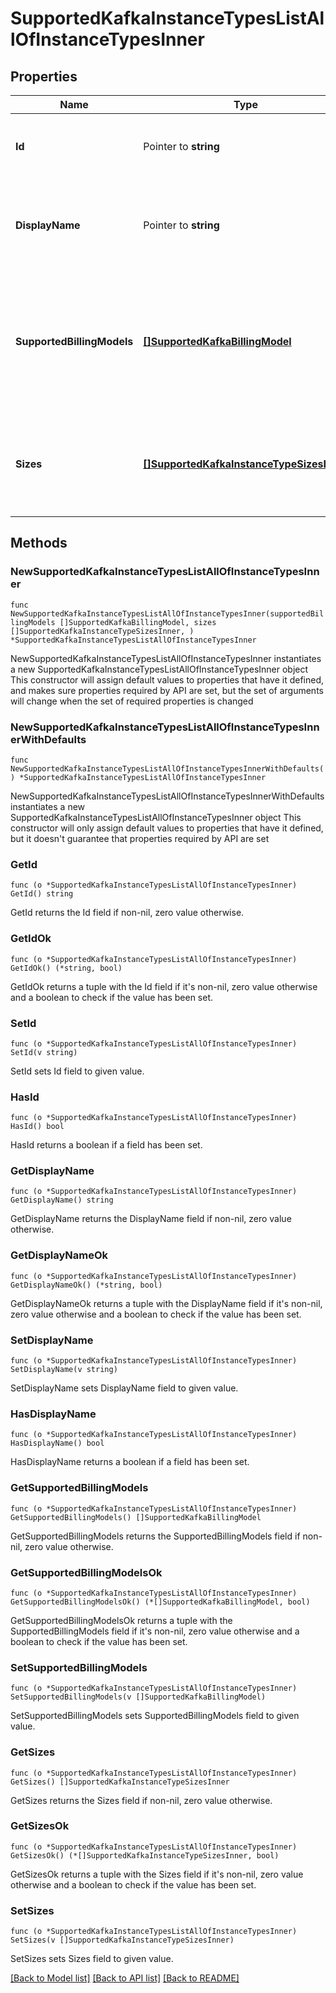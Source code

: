 # SupportedKafkaInstanceTypesListAllOfInstanceTypesInner

## Properties

Name | Type | Description | Notes
------------ | ------------- | ------------- | -------------
**Id** | Pointer to **string** | Unique identifier of the Kafka instance type. | [optional] 
**DisplayName** | Pointer to **string** | Human readable name of the supported Kafka instance type | [optional] 
**SupportedBillingModels** | [**[]SupportedKafkaBillingModel**](SupportedKafkaBillingModel.md) | A list of available kafka billing models for the instance type. Each kafka billing model item has a unique &#39;id&#39; | 
**Sizes** | [**[]SupportedKafkaInstanceTypeSizesInner**](SupportedKafkaInstanceTypeSizesInner.md) | A list of Kafka instance sizes available for this instance type | 

## Methods

### NewSupportedKafkaInstanceTypesListAllOfInstanceTypesInner

`func NewSupportedKafkaInstanceTypesListAllOfInstanceTypesInner(supportedBillingModels []SupportedKafkaBillingModel, sizes []SupportedKafkaInstanceTypeSizesInner, ) *SupportedKafkaInstanceTypesListAllOfInstanceTypesInner`

NewSupportedKafkaInstanceTypesListAllOfInstanceTypesInner instantiates a new SupportedKafkaInstanceTypesListAllOfInstanceTypesInner object
This constructor will assign default values to properties that have it defined,
and makes sure properties required by API are set, but the set of arguments
will change when the set of required properties is changed

### NewSupportedKafkaInstanceTypesListAllOfInstanceTypesInnerWithDefaults

`func NewSupportedKafkaInstanceTypesListAllOfInstanceTypesInnerWithDefaults() *SupportedKafkaInstanceTypesListAllOfInstanceTypesInner`

NewSupportedKafkaInstanceTypesListAllOfInstanceTypesInnerWithDefaults instantiates a new SupportedKafkaInstanceTypesListAllOfInstanceTypesInner object
This constructor will only assign default values to properties that have it defined,
but it doesn't guarantee that properties required by API are set

### GetId

`func (o *SupportedKafkaInstanceTypesListAllOfInstanceTypesInner) GetId() string`

GetId returns the Id field if non-nil, zero value otherwise.

### GetIdOk

`func (o *SupportedKafkaInstanceTypesListAllOfInstanceTypesInner) GetIdOk() (*string, bool)`

GetIdOk returns a tuple with the Id field if it's non-nil, zero value otherwise
and a boolean to check if the value has been set.

### SetId

`func (o *SupportedKafkaInstanceTypesListAllOfInstanceTypesInner) SetId(v string)`

SetId sets Id field to given value.

### HasId

`func (o *SupportedKafkaInstanceTypesListAllOfInstanceTypesInner) HasId() bool`

HasId returns a boolean if a field has been set.

### GetDisplayName

`func (o *SupportedKafkaInstanceTypesListAllOfInstanceTypesInner) GetDisplayName() string`

GetDisplayName returns the DisplayName field if non-nil, zero value otherwise.

### GetDisplayNameOk

`func (o *SupportedKafkaInstanceTypesListAllOfInstanceTypesInner) GetDisplayNameOk() (*string, bool)`

GetDisplayNameOk returns a tuple with the DisplayName field if it's non-nil, zero value otherwise
and a boolean to check if the value has been set.

### SetDisplayName

`func (o *SupportedKafkaInstanceTypesListAllOfInstanceTypesInner) SetDisplayName(v string)`

SetDisplayName sets DisplayName field to given value.

### HasDisplayName

`func (o *SupportedKafkaInstanceTypesListAllOfInstanceTypesInner) HasDisplayName() bool`

HasDisplayName returns a boolean if a field has been set.

### GetSupportedBillingModels

`func (o *SupportedKafkaInstanceTypesListAllOfInstanceTypesInner) GetSupportedBillingModels() []SupportedKafkaBillingModel`

GetSupportedBillingModels returns the SupportedBillingModels field if non-nil, zero value otherwise.

### GetSupportedBillingModelsOk

`func (o *SupportedKafkaInstanceTypesListAllOfInstanceTypesInner) GetSupportedBillingModelsOk() (*[]SupportedKafkaBillingModel, bool)`

GetSupportedBillingModelsOk returns a tuple with the SupportedBillingModels field if it's non-nil, zero value otherwise
and a boolean to check if the value has been set.

### SetSupportedBillingModels

`func (o *SupportedKafkaInstanceTypesListAllOfInstanceTypesInner) SetSupportedBillingModels(v []SupportedKafkaBillingModel)`

SetSupportedBillingModels sets SupportedBillingModels field to given value.


### GetSizes

`func (o *SupportedKafkaInstanceTypesListAllOfInstanceTypesInner) GetSizes() []SupportedKafkaInstanceTypeSizesInner`

GetSizes returns the Sizes field if non-nil, zero value otherwise.

### GetSizesOk

`func (o *SupportedKafkaInstanceTypesListAllOfInstanceTypesInner) GetSizesOk() (*[]SupportedKafkaInstanceTypeSizesInner, bool)`

GetSizesOk returns a tuple with the Sizes field if it's non-nil, zero value otherwise
and a boolean to check if the value has been set.

### SetSizes

`func (o *SupportedKafkaInstanceTypesListAllOfInstanceTypesInner) SetSizes(v []SupportedKafkaInstanceTypeSizesInner)`

SetSizes sets Sizes field to given value.



[[Back to Model list]](../README.md#documentation-for-models) [[Back to API list]](../README.md#documentation-for-api-endpoints) [[Back to README]](../README.md)


